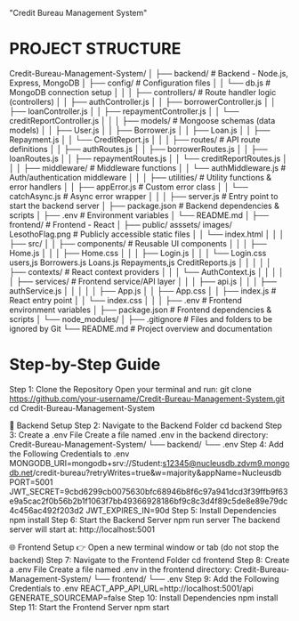 "Credit Bureau Management System" 
# PROJECT STRUCTURE
Credit-Bureau-Management-System/
│
├── backend/                                   # Backend - Node.js, Express, MongoDB
│   ├── config/                                 # Configuration files
│   │   └── db.js                               # MongoDB connection setup
│   │
│   ├── controllers/                            # Route handler logic (controllers)
│   │   ├── authController.js
│   │   ├── borrowerController.js
│   │   ├── loanController.js
│   │   ├── repaymentController.js
│   │   └── creditReportController.js
│   │
│   ├── models/                                 # Mongoose schemas (data models)
│   │   ├── User.js
│   │   ├── Borrower.js
│   │   ├── Loan.js
│   │   ├── Repayment.js
│   │   └── CreditReport.js
│   │
│   ├── routes/                                 # API route definitions
│   │   ├── authRoutes.js
│   │   ├── borrowerRoutes.js
│   │   ├── loanRoutes.js
│   │   ├── repaymentRoutes.js
│   │   └── creditReportRoutes.js
│   │
│   ├── middleware/                             # Middleware functions
│   │   └── authMiddleware.js                   # Auth/authentication middleware
│   │
│   ├── utilities/                              # Utility functions & error handlers
│   │   ├── appError.js                         # Custom error class
│   │   └── catchAsync.js                       # Async error wrapper
│   │
│   ├── server.js                               # Entry point to start the backend server
│   ├── package.json                            # Backend dependencies & scripts
│   ├── .env                                    # Environment variables
│   └── README.md
│
├── frontend/                                   # Frontend - React
│   ├── public/
                asssets/ 
                    images/
                    LesothoFlag.png                 # Publicly accessible static files
│   │   └── index.html
│   │
│   ├── src/
│   │   ├── components/                         # Reusable UI components
│   │   │   ├── Home.js
│   │   │   ├── Home.css
│   │   │   ├── Login.js
│   │   │   └── Login.css
                users,js
                Borrowers.js
                Loans.js
                Repayments,js
                CreditReports.js
│   │   │
│   │   ├── contexts/                           # React context providers
│   │   │   └── AuthContext.js
│   │   │
│   │   ├── services/                           # Frontend service/API layer
│   │   │   ├── api.js
│   │   │   ├── authService.js
│   │   │
│   │   ├── App.js
│   │   ├── App.css
│   │   ├── index.js                            # React entry point
│   │   └── index.css
│   │
│   ├── .env                                    # Frontend environment variables
│   ├── package.json                            # Frontend dependencies & scripts
│   └── node_modules/
│
├── .gitignore                                  # Files and folders to be ignored by Git
└── README.md                                   # Project overview and documentation


# Step-by-Step Guide
Step 1: Clone the Repository
  Open your terminal and run:
   git clone https://github.com/your-username/Credit-Bureau-Management-System.git
     cd Credit-Bureau-Management-System

🔧 Backend Setup
Step 2: Navigate to the Backend Folder
  cd backend
Step 3: Create a .env File
  Create a file named .env in the backend directory:
   Credit-Bureau-Management-System/
     └── backend/
        └── .env
Step 4: Add the Following Credentials to .env
  MONGODB_URI=mongodb+srv://Student:s12345@nucleusdb.zdvm9.mongodb.net/credit-bureau?retryWrites=true&w=majority&appName=Nucleusdb
  PORT=5001
  JWT_SECRET=9cbd6299cb0075630bfc68946b8f6c97a941dcd3f39ffb9f63e9a5cac2f0b56b2b1f1063f7bb49366928186bf9c8c3d4f89c5de8e89e79dc4c456ac492f203d2
  JWT_EXPIRES_IN=90d
Step 5: Install Dependencies
  npm install
Step 6: Start the Backend Server
  npm run server
  The backend server will start at: http://localhost:5001

🌐 Frontend Setup
👉 Open a new terminal window or tab (do not stop the backend)
Step 7: Navigate to the Frontend Folder
  cd frontend
Step 8: Create a .env File
 Create a file named .env in the frontend directory:
   Credit-Bureau-Management-System/
      └── frontend/
           └── .env
Step 9: Add the Following Credentials to .env
   REACT_APP_API_URL=http://localhost:5001/api
   GENERATE_SOURCEMAP=false
Step 10: Install Dependencies
   npm install
Step 11: Start the Frontend Server
   npm start